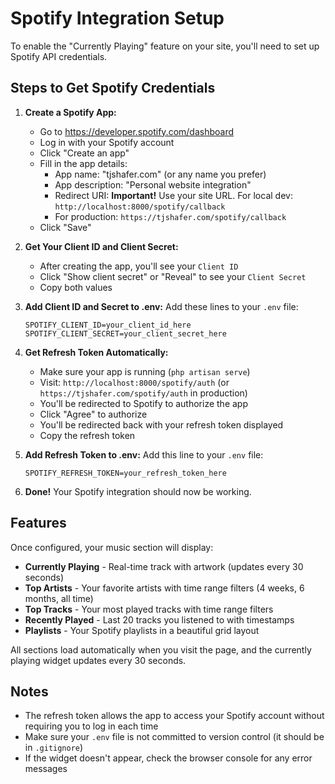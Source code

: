 # Spotify Integration Setup

To enable the "Currently Playing" feature on your site, you'll need to set up Spotify API credentials.

## Steps to Get Spotify Credentials

1. **Create a Spotify App:**
   - Go to https://developer.spotify.com/dashboard
   - Log in with your Spotify account
   - Click "Create an app"
   - Fill in the app details:
     - App name: "tjshafer.com" (or any name you prefer)
     - App description: "Personal website integration"
     - Redirect URI: **Important!** Use your site URL. For local dev: `http://localhost:8000/spotify/callback`
     - For production: `https://tjshafer.com/spotify/callback`
   - Click "Save"

2. **Get Your Client ID and Client Secret:**
   - After creating the app, you'll see your `Client ID`
   - Click "Show client secret" or "Reveal" to see your `Client Secret`
   - Copy both values

3. **Add Client ID and Secret to .env:**
   Add these lines to your `.env` file:
   ```
   SPOTIFY_CLIENT_ID=your_client_id_here
   SPOTIFY_CLIENT_SECRET=your_client_secret_here
   ```

4. **Get Refresh Token Automatically:**
   - Make sure your app is running (`php artisan serve`)
   - Visit: `http://localhost:8000/spotify/auth` (or `https://tjshafer.com/spotify/auth` in production)
   - You'll be redirected to Spotify to authorize the app
   - Click "Agree" to authorize
   - You'll be redirected back with your refresh token displayed
   - Copy the refresh token

5. **Add Refresh Token to .env:**
   Add this line to your `.env` file:
   ```
   SPOTIFY_REFRESH_TOKEN=your_refresh_token_here
   ```

6. **Done!** Your Spotify integration should now be working.

## Features

Once configured, your music section will display:
- **Currently Playing** - Real-time track with artwork (updates every 30 seconds)
- **Top Artists** - Your favorite artists with time range filters (4 weeks, 6 months, all time)
- **Top Tracks** - Your most played tracks with time range filters
- **Recently Played** - Last 20 tracks you listened to with timestamps
- **Playlists** - Your Spotify playlists in a beautiful grid layout

All sections load automatically when you visit the page, and the currently playing widget updates every 30 seconds.

## Notes

- The refresh token allows the app to access your Spotify account without requiring you to log in each time
- Make sure your `.env` file is not committed to version control (it should be in `.gitignore`)
- If the widget doesn't appear, check the browser console for any error messages

